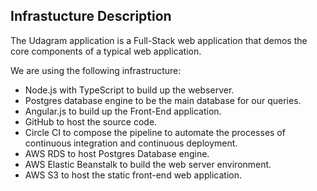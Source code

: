 ## Infrastucture Description

The Udagram application is a Full-Stack web application that demos the core components of a typical web application.

We are using the following infrastructure:

-   Node.js with TypeScript to build up the webserver.
-   Postgres database engine to be the main database for our queries.
-   Angular.js to build up the Front-End application.
-   GitHub to host the source code.
-   Circle CI to compose the pipeline to automate the processes of continuous integration and continuous deployment.
-   AWS RDS to host Postgres Database engine.
-   AWS Elastic Beanstalk to build the web server environment.
-   AWS S3 to host the static front-end web application.
